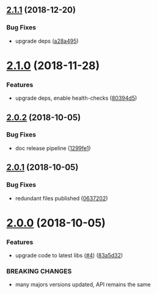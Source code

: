 ## [2.1.1](https://github.com/makeomatic/ms-phone/compare/v2.1.0...v2.1.1) (2018-12-20)


### Bug Fixes

* upgrade deps ([a28a495](https://github.com/makeomatic/ms-phone/commit/a28a495))

# [2.1.0](https://github.com/makeomatic/ms-phone/compare/v2.0.2...v2.1.0) (2018-11-28)


### Features

* upgrade deps, enable health-checks ([80394d5](https://github.com/makeomatic/ms-phone/commit/80394d5))

## [2.0.2](https://github.com/makeomatic/ms-phone/compare/v2.0.1...v2.0.2) (2018-10-05)


### Bug Fixes

* doc release pipeline ([1299fe1](https://github.com/makeomatic/ms-phone/commit/1299fe1))

## [2.0.1](https://github.com/makeomatic/ms-phone/compare/v2.0.0...v2.0.1) (2018-10-05)


### Bug Fixes

* redundant files published ([0637202](https://github.com/makeomatic/ms-phone/commit/0637202))

# [2.0.0](https://github.com/makeomatic/ms-phone/compare/v1.0.2...v2.0.0) (2018-10-05)


### Features

* upgrade code to latest libs ([#4](https://github.com/makeomatic/ms-phone/issues/4)) ([83a5d32](https://github.com/makeomatic/ms-phone/commit/83a5d32))


### BREAKING CHANGES

* many majors versions updated, API remains the same
